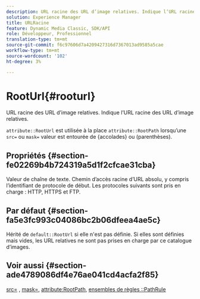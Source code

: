 ```yaml
---
description: URL racine des URL d’image relatives. Indique l’URL racine des URL d’image relatives.
solution: Experience Manager
title: URLRacine
feature: Dynamic Media Classic, SDK/API
role: Développeur, Professionnel
translation-type: tm+mt
source-git-commit: f6c97606d7a4209427316d7367013ad9585a5cae
workflow-type: tm+mt
source-wordcount: '102'
ht-degree: 3%

---
```



# RootUrl{#rooturl}

URL racine des URL d’image relatives. Indique l’URL racine des URL d’image relatives.

`attribute::RootUrl` est utilisée à la place  `attribute::RootPath` lorsqu’une  `src=` ou  `mask=` valeur est entourée de {accolades} ou (parenthèses).

## Propriétés {#section-fe02269b4b724319a5d1f2cfcae31cba}

Valeur de chaîne de texte. Chemin d’accès racine d’URL absolu, y compris l’identifiant de protocole de début. Les protocoles suivants sont pris en charge : HTTP, HTTPS et FTP.

## Par défaut {#section-fa5e3fc993c04086bc2b06dfeea4ae5c}

Hérité de `default::RootUrl` si elle n&#39;est pas définie. Si elles sont définies mais vides, les URL relatives ne sont pas prises en charge par ce catalogue d’images.

## Voir aussi {#section-ade4789086df4e76ae041cd4acfa2f85}

[src=](../../../../../is-api/http-ref/image-serving-api-ref/c-http-protocol-reference/c-command-reference/r-src.md#reference-f6506637778c4c69bf106a7924a91ab1) ,  [mask=](../../../../../is-api/http-ref/image-serving-api-ref/c-http-protocol-reference/c-command-reference/r-mask.md#reference-922254e027404fb890b850e2723ee06e),  [attribute:RootPath](../../../../../is-api/image-catalog/image-serving-api-ref/c-image-catalog-reference/c-attributes-reference/r-rootpath.md#reference-17d57e5967be403b8408fa7214017494),  [ensembles de règles ::PathRule](../../../../../is-api/image-catalog/image-serving-api-ref/c-image-catalog-reference/c-rule-set-reference/c-rule-set-reference.md#concept-3e5058cf3507470b82cac638df23ea8e)
